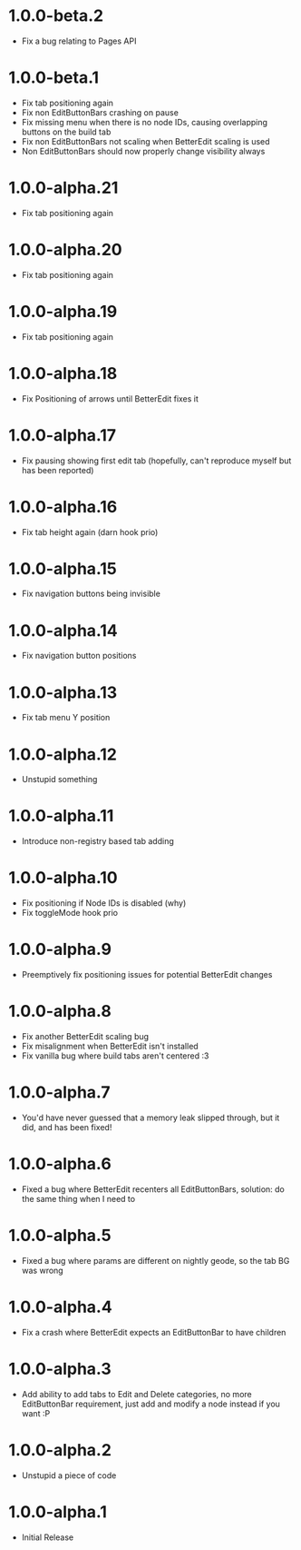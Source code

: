 # 1.0.0-beta.2
- Fix a bug relating to Pages API

# 1.0.0-beta.1
- Fix tab positioning again
- Fix non EditButtonBars crashing on pause
- Fix missing menu when there is no node IDs, causing overlapping buttons on the build tab
- Fix non EditButtonBars not scaling when BetterEdit scaling is used
- Non EditButtonBars should now properly change visibility always

# 1.0.0-alpha.21
- Fix tab positioning again

# 1.0.0-alpha.20
- Fix tab positioning again

# 1.0.0-alpha.19
- Fix tab positioning again

# 1.0.0-alpha.18
- Fix Positioning of arrows until BetterEdit fixes it

# 1.0.0-alpha.17
- Fix pausing showing first edit tab (hopefully, can't reproduce myself but has been reported)

# 1.0.0-alpha.16
- Fix tab height again (darn hook prio)

# 1.0.0-alpha.15
- Fix navigation buttons being invisible

# 1.0.0-alpha.14
- Fix navigation button positions

# 1.0.0-alpha.13
- Fix tab menu Y position

# 1.0.0-alpha.12
- Unstupid something

# 1.0.0-alpha.11
- Introduce non-registry based tab adding

# 1.0.0-alpha.10
- Fix positioning if Node IDs is disabled (why)
- Fix toggleMode hook prio

# 1.0.0-alpha.9
- Preemptively fix positioning issues for potential BetterEdit changes

# 1.0.0-alpha.8
- Fix another BetterEdit scaling bug
- Fix misalignment when BetterEdit isn't installed
- Fix vanilla bug where build tabs aren't centered :3

# 1.0.0-alpha.7
- You'd have never guessed that a memory leak slipped through, but it did, and has been fixed!

# 1.0.0-alpha.6
- Fixed a bug where BetterEdit recenters all EditButtonBars, solution: do the same thing when I need to

# 1.0.0-alpha.5
- Fixed a bug where params are different on nightly geode, so the tab BG was wrong

# 1.0.0-alpha.4
- Fix a crash where BetterEdit expects an EditButtonBar to have children

# 1.0.0-alpha.3
- Add ability to add tabs to Edit and Delete categories, no more EditButtonBar requirement, just add and modify a node instead if you want :P

# 1.0.0-alpha.2
- Unstupid a piece of code

# 1.0.0-alpha.1
- Initial Release
